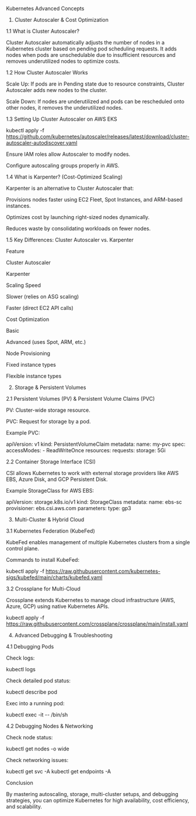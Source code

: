 Kubernetes Advanced Concepts

1. Cluster Autoscaler & Cost Optimization

1.1 What is Cluster Autoscaler?

Cluster Autoscaler automatically adjusts the number of nodes in a Kubernetes cluster based on pending pod scheduling requests. It adds nodes when pods are unschedulable due to insufficient resources and removes underutilized nodes to optimize costs.

1.2 How Cluster Autoscaler Works

Scale Up: If pods are in Pending state due to resource constraints, Cluster Autoscaler adds new nodes to the cluster.

Scale Down: If nodes are underutilized and pods can be rescheduled onto other nodes, it removes the underutilized nodes.

1.3 Setting Up Cluster Autoscaler on AWS EKS

kubectl apply -f https://github.com/kubernetes/autoscaler/releases/latest/download/cluster-autoscaler-autodiscover.yaml

Ensure IAM roles allow Autoscaler to modify nodes.

Configure autoscaling groups properly in AWS.

1.4 What is Karpenter? (Cost-Optimized Scaling)

Karpenter is an alternative to Cluster Autoscaler that:

Provisions nodes faster using EC2 Fleet, Spot Instances, and ARM-based instances.

Optimizes cost by launching right-sized nodes dynamically.

Reduces waste by consolidating workloads on fewer nodes.

1.5 Key Differences: Cluster Autoscaler vs. Karpenter

Feature

Cluster Autoscaler

Karpenter

Scaling Speed

Slower (relies on ASG scaling)

Faster (direct EC2 API calls)

Cost Optimization

Basic

Advanced (uses Spot, ARM, etc.)

Node Provisioning

Fixed instance types

Flexible instance types

2. Storage & Persistent Volumes

2.1 Persistent Volumes (PV) & Persistent Volume Claims (PVC)

PV: Cluster-wide storage resource.

PVC: Request for storage by a pod.

Example PVC:

apiVersion: v1
kind: PersistentVolumeClaim
metadata:
  name: my-pvc
spec:
  accessModes:
    - ReadWriteOnce
  resources:
    requests:
      storage: 5Gi

2.2 Container Storage Interface (CSI)

CSI allows Kubernetes to work with external storage providers like AWS EBS, Azure Disk, and GCP Persistent Disk.

Example StorageClass for AWS EBS:

apiVersion: storage.k8s.io/v1
kind: StorageClass
metadata:
  name: ebs-sc
provisioner: ebs.csi.aws.com
parameters:
  type: gp3

3. Multi-Cluster & Hybrid Cloud

3.1 Kubernetes Federation (KubeFed)

KubeFed enables management of multiple Kubernetes clusters from a single control plane.

Commands to install KubeFed:

kubectl apply -f https://raw.githubusercontent.com/kubernetes-sigs/kubefed/main/charts/kubefed.yaml

3.2 Crossplane for Multi-Cloud

Crossplane extends Kubernetes to manage cloud infrastructure (AWS, Azure, GCP) using native Kubernetes APIs.

kubectl apply -f https://raw.githubusercontent.com/crossplane/crossplane/main/install.yaml

4. Advanced Debugging & Troubleshooting

4.1 Debugging Pods

Check logs:

kubectl logs <pod-name>

Check detailed pod status:

kubectl describe pod <pod-name>

Exec into a running pod:

kubectl exec -it <pod-name> -- /bin/sh

4.2 Debugging Nodes & Networking

Check node status:

kubectl get nodes -o wide

Check networking issues:

kubectl get svc -A
kubectl get endpoints -A

Conclusion

By mastering autoscaling, storage, multi-cluster setups, and debugging strategies, you can optimize Kubernetes for high availability, cost efficiency, and scalability.